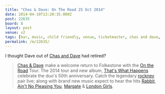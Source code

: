 ```yaml
---
title: "Chas & Dave: On The Road 25 Oct 2014"
date: 2014-04-10T13:20:35.000Z
post: 22635
board: 8
layout: post
venue: v2
tags: [bar, music, child friendly, venue, ticketmaster, chas and dave, on the road, rockney, rabbit, margate, london girls]
permalink: /m/22635/
---
```

I thought Dave out of <a href="/wiki/chas+and+dave">Chas and Dave</a> had retired?

<blockquote>  
<a href="/wiki/chas+dave">Chas & Dave</a> make a welcome return to Folkestone with the <a href="/wiki/on+the+road">On the Road</a> Tour. The 2014 tour and new album, <a href="/wiki/that+s+what+happens">That's What Happens</a> celebrate the duo's 50th anniversary. Catch the legendary <a href="/wiki/rockney">rockney</a> pair live; along with brand new music expect to hear the hits <a href="/wiki/rabbit">Rabbit</a>, <a href="/wiki/ain+t+no+pleasing+you">Ain't No Pleasing You</a>, <a href="/wiki/margate">Margate</a> & <a href="/wiki/london+girls">London Girls</a>.</blockquote>
